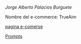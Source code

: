 *Jorge Alberto Palacios Burguete*

Nombre del e-commerce: TrueAim

[pagina e-comerse](./docs/index.html)

[Prompts](/prompt.md)